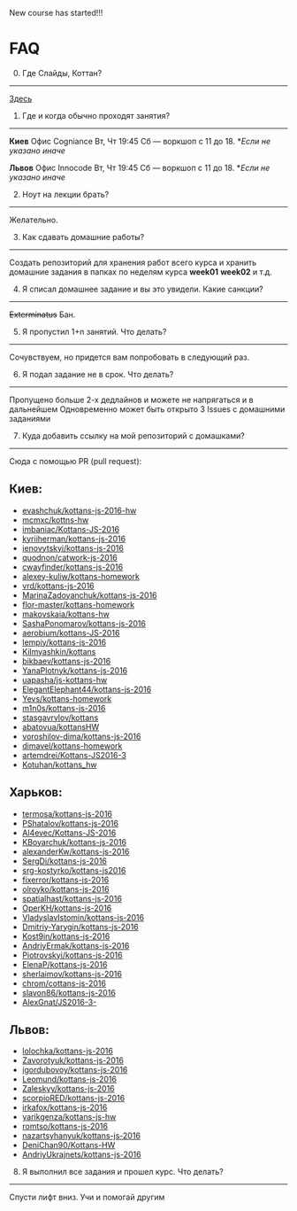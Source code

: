 New course has started!!!

FAQ
=======

0. Где Слайды, Коттан?
--------------
[Здесь](http://kottans.org/js-slides/)

1. Где и когда обычно проходят занятия?
-----------------------
**Киев**
Офис Cogniance
Вт, Чт 19:45
Сб &mdash; воркшоп с 11 до 18. **Если не указано иначе*

**Львов**
Офис Innocode
Вт, Чт 19:45
Сб &mdash; воркшоп с 11 до 18. **Если не указано иначе*

2. Ноут на лекции брать?
------------------
Желательно.

3. Как сдавать домашние работы?
-------------------
Создать репозиторий для хранения работ всего курса и хранить домашние задания в папках по неделям курса
**week01** **week02** и т.д.

4. Я списал домашнее задание и вы это увидели. Какие санкции?
--------------
~~Exterminatus~~ Бан.

5. Я пропустил 1+n занятий. Что делать?
-------------------------------------
Сочувствуем, но придется вам попробовать в следующий раз.

6. Я подал задание не в срок. Что делать?
------------------
 Пропущено больше 2-х дедлайнов и можете не напрягаться и в дальнейшем
 Одновременно может быть открыто 3 Issues с домашними заданиями

7. Куда добавить ссылку на мой репозиторий с домашками?
--------------
Сюда с помощью PR (pull request):

## Киев:
+ [evashchuk/kottans-js-2016-hw](https://github.com/evashchuk/kottans-js-2016-hw.git)
+ [mcmxc/kottns-hw](https://github.com/mcmxc/kottns-hw.git)
+ [imbaniac/Kottans-JS-2016](https://github.com/imbaniac/Kottans-JS-2016)
+ [kyriiherman/kottans-js-2016](https://github.com/kyriiherman/kottans-js-2016.git)
+ [ienovytskyi/kottans-js-2016](https://github.com/ienovytskyi/kottans-js-2016.git)
+ [quodnon/catwork-js-2016](https://github.com/quodnon/catwork-js-2016.git)
+ [cwayfinder/kottans-js-2016](https://github.com/cwayfinder/kottans-js-2016)
+ [alexey-kuliw/kottans-homework](https://github.com/alexey-kuliw/kottans-homework.git)
+ [vrd/kottans-js-2016](https://github.com/vrd/kottans-js-2016.git)
+ [MarinaZadoyanchuk/kottans-js-2016](https://github.com/MarinaZadoyanchuk/kottans-js-2016.git)
+ [flor-master/kottans-homework](https://github.com/flor-master/kottans-homework.git)
+ [makovskaia/kottans-hw](https://github.com/makovskaia/kottans-hw.git)
+ [SashaPonomarov/kottans-js-2016](https://github.com/SashaPonomarov/kottans-js-2016.git)
+ [aerobium/kottans-JS-2016](https://github.com/aerobium/kottans-JS-2016)
+ [lempiy/kottans-js-2016](https://github.com/lempiy/kottans-js-2016.git)
+ [Kilmyashkin/kottans](https://github.com/Kilmyashkin/kottans)
+ [bikbaev/kottans-js-2016](https://github.com/bikbaev/kottans-js-2016.git)
+ [YanaPlotnyk/kottans-js-2016](https://github.com/YanaPlotnyk/kottans-js-2016.git)
+ [uapasha/js-kottans-hw](https://github.com/uapasha/js-kottans-hw)
+ [ElegantElephant44/kottans-js-2016](https://github.com/ElegantElephant44/kottans-js-2016)
+ [Yevs/kottans-homework](https://github.com/Yevs/kottans-homework)
+ [m1n0s/kottans-js-2016](https://github.com/m1n0s/kottans-js-2016)
+ [stasgavrylov/kottans](https://github.com/stasgavrylov/kottans)
+ [abatovua/kottansHW](https://github.com/abatovua/kottansHW)
+ [voroshilov-dima/kottans-js-2016](https://github.com/voroshilov-dima/kottans-js-2016.git)
+ [dimavel/kottans-homework](https://github.com/dimavel/kottans-homework)
+ [artemdrei/Kottans-JS2016-3](https://github.com/artemdrei/Kottans-JS2016-3)
+ [Kotuhan/kottans_hw](https://github.com/Kotuhan/kottans_hw.git)

## Харьков:
+ [termosa/kottans-js-2016](https://github.com/termosa/kottans-js-2016)  
+ [PShatalov/kottans-js-2016](https://github.com/PShatalov/kottans-js-2016.git)
+ [Al4evec/Kottans-JS-2016](https://github.com/Al4evec/Kottans-JS-2016.git)
+ [KBoyarchuk/kottans-js-2016](https://github.com/KBoyarchuk/kottans-js-2016)
+ [alexanderKw/kottans-js-2016](https://github.com/alexanderKw/kottans-js-2016.git)
+ [SergDi/kottans-js-2016](https://github.com/SergDi/kottans-js-2016.git)
+ [srg-kostyrko/kottans-js2016](https://github.com/srg-kostyrko/kottans-js2016.git)
+ [fixerror/kottans-js-2016](https://github.com/fixerror/kottans-js-2016.git)
+ [olroyko/kottans-js-2016](https://github.com/olroyko/kottans-js-2016.git)
+ [spatialhast/kottans-js-2016](https://github.com/spatialhast/kottans-js-2016.git)
+ [OperKH/kottans-js-2016](https://github.com/OperKH/kottans-js-2016.git)
+ [VladyslavIstomin/kottans-js-2016](https://github.com/VladyslavIstomin/kottans-js-2016.git)
+ [Dmitriy-Yarygin/kottans-js-2016](https://github.com/Dmitriy-Yarygin/kottans-js-2016.git)
+ [Kost9in/kottans-js-2016](https://github.com/Kost9in/kottans-js-2016)
+ [AndriyErmak/kottans-js-2016](https://github.com/AndriyErmak/kottans-js-2016)
+ [Piotrovskyi/kottans-js-2016](https://github.com/Piotrovskyi/kottans-js-2016)
+ [ElenaP/kottans-js-2016](https://github.com/ElenaP/kottans-js-2016)
+ [sherlaimov/kottans-js-2016](https://github.com/sherlaimov/kottans-js-2016)
+ [chrom/cottans-js-2016](https://github.com/chrom/cottans-js-2016)
+ [slavon86/kottans-js-2016](https://github.com/slavon86/kottans-js-2016.git)
+ [AlexGnat/JS2016-3-](https://github.com/AlexGnat/JS2016-3-)

## Львов:
+ [lolochka/kottans-js-2016](https://github.com/lolochka/kottans-js-2016)
+ [Zavorotyuk/kottans-js-2016](https://github.com/Zavorotyuk/kottans-js-2016.git)
+ [igordubovoy/kottans-js-2016](https://github.com/igordubovoy/JS2016-3-.git)
+ [Leomund/kottans-js-2016](https://github.com/Leomund/kottans-js-2016.git)
+ [Zaleskyy/kottans-js-2016](https://github.com/zalesky/kottans-js-2016.git)
+ [scorpioRED/kottans-js-2016](https://github.com/scorpioRED/kottans-js-2016.git)
+ [irkafox/kottans-js-2016](https://github.com/irkafox/kottans-js-2016)
+ [yarikgenza/kottans-js-hw](https://github.com/yarikgenza/kottans-js-hw)
+ [romtso/kottans-js-2016](https://github.com/romtso/kottans-js-2016.git)
+ [nazartsyhanyuk/kottans-js-2016](https://github.com/nazartsyhanyuk/kottans-js-2016)
+ [DeniChan90/Kottans-HW](https://github.com/DeniChan90/Kottans-HW)
+ [AndriyUkrajnets/kottans-js-2016](https://github.com/AndriyUkrajnets/kottans-js-2016)
8. Я выполнил все задания и прошел курс. Что делать?
---------------------------
Спусти лифт вниз. Учи и помогай другим
